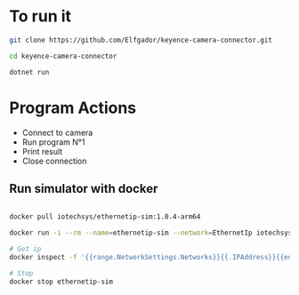 # To run it

```bash
git clone https://github.com/Elfgador/keyence-camera-connector.git

cd keyence-camera-connector

dotnet run
```


# Program Actions
- Connect to camera
- Run program N°1
- Print result
- Close connection

## Run simulator with docker

```bash

docker pull iotechsys/ethernetip-sim:1.0.4-arm64

docker run -i --rm --name=ethernetip-sim --network=EthernetIp iotechsys/ethernetip-sim:1.0.4-arm64

# Get ip
docker inspect -f '{{range.NetworkSettings.Networks}}{{.IPAddress}}{{end}}' ethernetip-sim

# Stop
docker stop ethernetip-sim

```